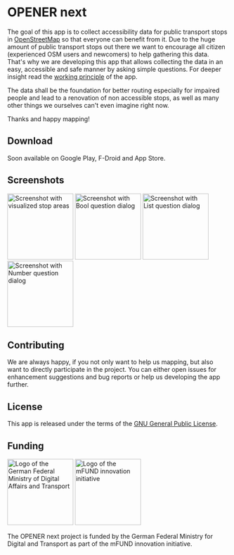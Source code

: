 # OPENER next

The goal of this app is to collect accessibility data for public transport stops in [OpenStreetMap](https://www.openstreetmap.org) so that everyone can benefit from it. 
Due to the huge amount of public transport stops out there we want to encourage all citizen (experienced OSM users and newcomers) to help gathering this data. That's why we are developing this app that allows collecting the data in an easy, accessible and safe manner by asking simple questions. For deeper insight read  the [working principle](https://github.com/OPENER-next/OPENER-next/WORKING_PRINCIPLE.md) of the app. 

The data shall be the foundation for better routing especially for impaired people and lead to a renovation of non accessible stops, as well as many other things we ourselves can't even imagine right now.

Thanks and happy mapping!

## Download
Soon available on Google Play, F-Droid and App Store.

## Screenshots
<img src="https://www.openernext.de/resources/screenshots/Stop_Areas.png" alt="Screenshot with visualized stop areas" width=150> <img src="https://www.openernext.de/resources/screenshots/Bool.png" alt="Screenshot with Bool question dialog" width=150> <img src="https://www.openernext.de/resources/screenshots/List_Description.png" alt="Screenshot with List question dialog" width=150> <img src="https://www.openernext.de/resources/screenshots/Number.png" alt="Screenshot with Number question dialog" width=150>

## Contributing
We are always happy, if you not only want to help us mapping, but also want to directly participate in the project. You can either open issues for enhancement suggestions and bug reports or help us developing the app further.

## License
This app is released under the terms of the [GNU General Public License](https://github.com/OPENER-next/OPENER-next/blob/master/LICENSE).

## Funding
<img src="https://www.openernext.de/resources/BMDV_Fz_2021_Office_Farbe_de.png" alt="Logo of the German Federal Ministry of Digital Affairs and Transport" width=150> <img src="https://www.openernext.de/resources/mFUND_Logo_sRGB.PNG" alt="Logo of the mFUND innovation initiative" width=150>

The OPENER next project is funded by the German Federal Ministry for Digital and Transport as part of the mFUND innovation initiative.
